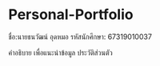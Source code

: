 # Personal-Portfolio
ชื่อ:นายธนวัฒน์ อุดหมอ รหัสนักศึกษา: 67319010037

คำอธิบาย
เพื่อแนะนำข้อมูล ประวัติส่วนตัว
